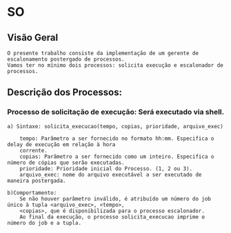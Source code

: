 # SO
## Visão Geral
    O presente trabalho consiste da implementação de um gerente de escalonamento postergado de processos. 
    Vamos ter no mínimo dois processos: solicita execução e escalonador de processos.
## Descrição dos Processos:

### **Processo de solicitação de execução:** Será executado via shell.
    a) Sintaxe: solicita_execucao(tempo, copias, prioridade, arquivo_exec)
        
        tempo: Parâmetro a ser fornecido no formato hh:mm. Especifica o delay de execução em relação à hora 
        corrente.
        copias: Parâmetro a ser fornecido como um inteiro. Especifica o número de cópias que serão executadas.
        prioridade: Prioridade inicial do Processo. (1, 2 ou 3).
        arquivo_exec: nome do arquivo executável a ser executado de maneira postergada.
    
    b)Comportamento:
        Se não houver parâmetro inválido, é atribuído um número do job único à tupla <arquivo_exec>, <tempo>, 
        <copias>, que é disponibilizada para o processo escalonador.
        Ao final da execução, o processo solicita_execucao imprime o número do job e a tupla.